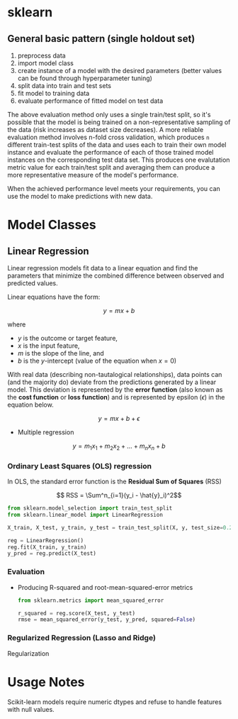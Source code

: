 # sklearn

## General basic pattern (single holdout set)

1. preprocess data
2. import model class
3. create instance of a model with the desired parameters (better values can be found through hyperparameter tuning)
4. split data into train and test sets
5. fit model to training data
6. evaluate performance of fitted model on test data

The above evaluation method only uses a single train/test split, so it's possible that the model is being trained on a non-representative sampling of the data (risk increases as dataset size decreases). A more reliable evaluation method involves n-fold cross validation, which produces `n` different train-test splits of the data and uses each to train their own model instance and evaluate the performance of each of those trained model instances on the corresponding test data set. This produces one evalutation metric value for each train/test split and averaging them can produce a more representative measure of the model's performance.

When the achieved performance level meets your requirements, you can use the model to make predictions with new data.

# Model Classes

## Linear Regression

Linear regression models fit data to a linear equation and find the parameters that minimize the combined difference between observed and predicted values.

Linear equations have the form:

$$y = mx + b$$

where 

* $y$ is the outcome or target feature,
* $x$ is the input feature,
* $m$ is the slope of the line, and
* $b$ is the $y$-intercept (value of the equation when $x = 0$)

With real data (describing non-tautalogical relationships), data points can (and the majority do) deviate from the predictions generated by a linear model. This deviation is represented by the **error function** (also known as the **cost function** or **loss function**) and is represented by epsilon ($\epsilon$) in the equation below.

$$y = mx + b + \epsilon$$

* Multiple regression

$$y = m_1x_1 + m_2x_2 + \dots + m_nx_n + b $$

### Ordinary Least Squares (OLS) regression

In OLS, the standard error function is the **Residual Sum of Squares** (RSS)

$$ RSS = \Sum^n_{i=1}(y_i - \hat{y}_i)^2$$


```python
from sklearn.model_selection import train_test_split
from sklearn.linear_model import LinearRegression

X_train, X_test, y_train, y_test = train_test_split(X, y, test_size=0.25, random_state=1)

reg = LinearRegression()
reg.fit(X_train, y_train)
y_pred = reg.predict(X_test)
```

### Evaluation

* Producing R-squared and root-mean-squared-error metrics

    ```python
    from sklearn.metrics import mean_squared_error

    r_squared = reg.score(X_test, y_test)
    rmse = mean_squared_error(y_test, y_pred, squared=False)
    ```

### Regularized Regression (Lasso and Ridge)

Regularization


# Usage Notes

Scikit-learn models require numeric dtypes and refuse to handle features with null values.

